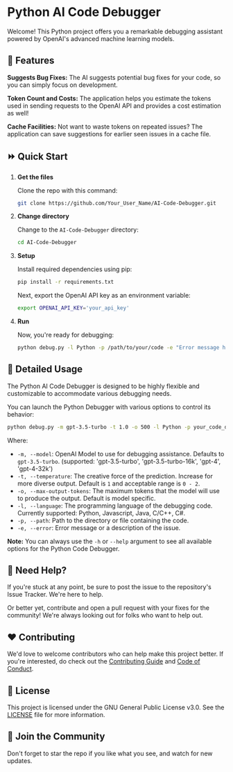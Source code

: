# Python AI Code Debugger

Welcome! This Python project offers you a remarkable debugging assistant powered by OpenAI's advanced machine learning models.

## :star2: Features

**Suggests Bug Fixes:** The AI suggests potential bug fixes for your code, so you can simply focus on development.

**Token Count and Costs:** The application helps you estimate the tokens used in sending requests to the OpenAI API and provides a cost estimation as well!

**Cache Facilities:** Not want to waste tokens on repeated issues? The application can save suggestions for earlier seen issues in a cache file.

## :fast_forward: Quick Start

1. **Get the files**

   Clone the repo with this command:
   ```bash
   git clone https://github.com/Your_User_Name/AI-Code-Debugger.git
   ```

2. **Change directory**

   Change to the `AI-Code-Debugger` directory:
   ```bash
   cd AI-Code-Debugger
   ```

3. **Setup**

   Install required dependencies using pip:

   ```bash
   pip install -r requirements.txt
   ```

   Next, export the OpenAI API key as an environment variable:

   ```bash
   export OPENAI_API_KEY='your_api_key'
   ```

4. **Run**

   Now, you're ready for debugging:

   ```bash
   python debug.py -l Python -p /path/to/your/code -e "Error message here"
   ```

## :whale: Detailed Usage

The Python AI Code Debugger is designed to be highly flexible and customizable to accommodate various debugging needs.

You can launch the Python Debugger with various options to control its behavior:

```bash
python debug.py -m gpt-3.5-turbo -t 1.0 -o 500 -l Python -p your_code_dir -e "Your error message"
```

Where:
- `-m, --model`: OpenAI Model to use for debugging assistance. Defaults to `gpt-3.5-turbo`. (supported: 'gpt-3.5-turbo', 'gpt-3.5-turbo-16k', 'gpt-4', 'gpt-4-32k')
- `-t, --temperature`: The creative force of the prediction. Increase for more diverse output. Default is `1` and acceptable range is `0 - 2`.
- `-o, --max-output-tokens`: The maximum tokens that the model will use to produce the output. Default is model specific.
- `-l, --language`: The programming language of the debugging code. Currently supported: Python, Javascript, Java, C/C++, C#.
- `-p, --path`: Path to the directory or file containing the code.
- `-e, --error`: Error message or a description of the issue.

**Note:** You can always use the `-h` or `--help` argument to see all available options for the Python Code Debugger.

## :ticket: Need Help?

If you're stuck at any point, be sure to post the issue to the repository's Issue Tracker. We're here to help.

Or better yet, contribute and open a pull request with your fixes for the community! We're always looking out for folks who want to help out.

## :heart: Contributing

We'd love to welcome contributors who can help make this project better. If you're interested, do check out the [Contributing Guide](CONTRIBUTING.md) and [Code of Conduct](CODE_OF_CONDUCT.md).

## :bookmark: License

This project is licensed under the GNU General Public License v3.0. See the [LICENSE](LICENSE.md) file for more information.

## :clap: Join the Community

Don't forget to star the repo if you like what you see, and watch for new updates.
